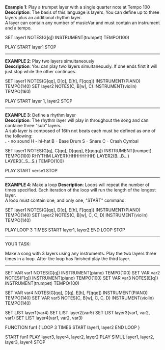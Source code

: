 **Example 1**: Play a trumpet layer with a single quarter note at Tempo 100
**Description**: The basis of this language is layers. You can define up to three layers plus an additional rhythm layer. <br/>
A layer can contain any number of musicVar and must contain an instrument and a tempo.

SET layer1 NOTES(G[q]) INSTRUMENT(trumpet) TEMPO(100)

PLAY
START layer1
STOP

-----------------------------

**EXAMPLE 2**: Play two layers simultaneously <br/>
**Description**: You can play two layers simultaneously. If one ends first it will just stop while the other continues.

SET layer1 NOTES(G[qq], D[q], E[h], F[qqq]) INSTRUMENT(PIANO) TEMPO(140)
SET layer2 NOTES(C, B[w], C) INSTRUMENT(violin) TEMPO(160)

PLAY
START layer 1, layer2
STOP

-----------------------------

**EXAMPLE 3**: Define a rhythm layer<br/>
**Description**: The rhythm layer will play in throughout the song and can containe three "sub" layers. <br/>
A sub layer is composed of 16th not beats each must be defined as one of the following:<br/>
. - no sound
H - hi-hat
B - Base Drum
S - Snare
C - Crash Cymbal

SET layer1 NOTES(G[q], C[qq], D[qqq], E[qqqq]) INSTRUMENT(trumpet) TEMPO(100)
RHYTHM LAYER1(HHHHHHHH) LAYER2(B...B...) LAYER3(..S...S.) TEMPO(100)

PLAY
START verse1
STOP

-----------------------------

**EXAMPLE 4**: Make a loop
**Description**: Loops will repeat the number of times specified. Each iteration of the loop will run the length of the longest layer. <br/>
A loop must contain one, and only one, "START" command.

SET layer1 NOTES(G[qq], D[q], E[h], F[qqq]) INSTRUMENT(PIANO) TEMPO(140)
SET layer2 NOTES(C, B[w], C, C, D) INSTRUMENT(violin) TEMPO(140)

PLAY
LOOP 3 TIMES
START layer1, layer2
END LOOP
STOP

----------------------------

YOUR TASK:

Make a song with 3 layers using any instruments. Play the two layers three times in a loop. After the loop has finished play the third layer.

-----------------------------

SET VAR var1 NOTES(G[q]) INSTRUMENT(piano) TEMPO(100)
SET VAR var2 NOTES(F[q]) INSTRUMENT(piano) TEMPO(100)
SET VAR var3 NOTES(E[q]) INSTRUMENT(trumpet) TEMPO(100)

SET VAR var4 NOTES(G[qq], D[q], E[h], F[qqq]) INSTRUMENT(PIANO) TEMPO(140)
SET VAR var5 NOTES(C, B[w], C, C, D) INSTRUMENT(violin) TEMPO(140)

SET LIST layer1(var4)
SET LIST layer2(var5)
SET LIST layer3(var1, var2, var1)
SET LIST layer4(var1, var2, var3)

FUNCTION fun1 {
    LOOP 3 TIMES
    START layer1, layer2
    END LOOP
}

START
fun1
PLAY layer3, layer4, layer2, layer2
PLAY SIMUL layer1, layer2, layer3, layer4
STOP


